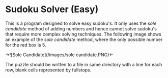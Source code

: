 Sudoku Solver (Easy)
====================

This is a program designed to solve easy sudoku's.
It only uses the *sole candidate* method of adding numbers and hence cannot solve sudoku's that require more complex solving techniques.
The following image shows an example of the *sole candidate* method, where the only possible number for the red box is 5.

->![Sole Candidate](/images/sole candidate.PNG)<-

The puzzle should be written to a file in same directory with a line for each row, blank cells represented by fullstops.
